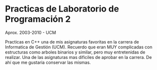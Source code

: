 Practicas de Laboratorio de Programación 2
==========================================

Aprox. 2003-2010 - UCM

Practicas en C++ una de mis asignaturas favoritas en la carrera de Informatica de Gestión (UCM).
Recuerdo que eran MUY complicadas con estructuras como arboles binarios y similar, pero muy entretenidas de
realizar. Una de las asignaturas mas dificiles de aprobar en la carrera. De ahí que me gustaria conservar las mismas.
